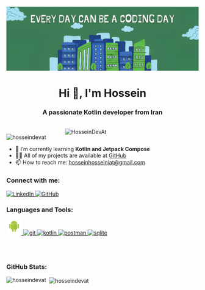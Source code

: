 ![logo](https://github.com/hosseinDevAt/hosseinDevAt/blob/main/1.jpg)

<h1 align="center">Hi 👋, I'm Hossein</h1>
<h3 align="center">A passionate Kotlin developer from Iran</h3>

<br>
<img align="right" alt="HosseinDevAt" width="350" src="https://media1.tenor.com/m/YUzRkMOL-3EAAAAd/programming-computer-frog.gif">

<p align="left"> 
  <img src="https://komarev.com/ghpvc/?username=hosseindevat&label=Profile%20views&color=0e75b6&style=flat" alt="hosseindevat" /> 
</p>

- 🌱 I’m currently learning **Kotlin and Jetpack Compose**
- 👨‍💻 All of my projects are available at [GitHub](https://github.com/hosseinDevAt)
- 📫 How to reach me: [hosseinhosseiniat@gmail.com](mailto:hosseinhosseiniat@gmail.com)

### Connect with me:
<p align="left">
  <a href="https://www.linkedin.com/in/hossein-hosseini/" target="_blank">
    <img src="https://img.shields.io/badge/LinkedIn-0A66C2?style=for-the-badge&logo=linkedin&logoColor=white" alt="LinkedIn" width="150"/>
  </a> 
  <a href="https://github.com/hosseinDevAt?tab=repositories" target="_blank">
    <img src="https://img.shields.io/badge/GitHub-181717?style=for-the-badge&logo=github&logoColor=white" alt="GitHub" width="150"/>
  </a>
</p>

### Languages and Tools:
<p align="left">
  <a href="https://developer.android.com" target="_blank" rel="noreferrer"> 
    <img src="https://raw.githubusercontent.com/devicons/devicon/master/icons/android/android-original-wordmark.svg" alt="android" width="40" height="40"/> 
  </a> 
  <a href="https://git-scm.com/" target="_blank" rel="noreferrer"> 
    <img src="https://www.vectorlogo.zone/logos/git-scm/git-scm-icon.svg" alt="git" width="40" height="40"/> 
  </a> 
  <a href="https://kotlinlang.org" target="_blank" rel="noreferrer"> 
    <img src="https://www.vectorlogo.zone/logos/kotlinlang/kotlinlang-icon.svg" alt="kotlin" width="40" height="40"/> 
  </a> 
  <a href="https://postman.com" target="_blank" rel="noreferrer"> 
    <img src="https://www.vectorlogo.zone/logos/getpostman/getpostman-icon.svg" alt="postman" width="40" height="40"/> 
  </a> 
  <a href="https://www.sqlite.org/" target="_blank" rel="noreferrer"> 
    <img src="https://www.vectorlogo.zone/logos/sqlite/sqlite-icon.svg" alt="sqlite" width="40" height="40"/> 
  </a>
</p>
</p><br><br>

### GitHub Stats:
<p>
  <img align="left" src="https://github-readme-stats.vercel.app/api/top-langs?username=hosseindevat&show_icons=true&locale=en&layout=compact&theme=dark" alt="hosseindevat" />
</p>

<p>&nbsp;
  <img align="center" src="https://github-readme-stats.vercel.app/api?username=hosseindevat&show_icons=true&locale=en&theme=dark" alt="hosseindevat" />
</p>
